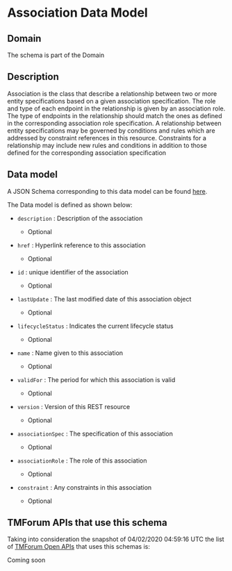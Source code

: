 # Association Data Model

## Domain

The  schema is part of the  Domain

## Description

Association is the class that describe a relationship between two or more entity specifications based on a given association specification. The role and type of each endpoint in the relationship is given by an association role. The type of endpoints in the relationship should match the ones as defined in the corresponding association role specification. A relationship between entity specifications may be governed by conditions and rules which are addressed by constraint references in this resource. Constraints for a relationship may include new rules and conditions in addition to those defined for the corresponding association specification

## Data model

A JSON Schema corresponding to this data model can be found
[here](https://github.com/tmforum-rand/schemas/blob/candidates/Common/Association.schema.json).

The Data model is defined as shown below:

- `description` : Description of the association

  - Optional


- `href` : Hyperlink reference to this association

  - Optional


- `id` : unique identifier of the association

  - Optional


- `lastUpdate` : The last modified date of this association object

  - Optional


- `lifecycleStatus` : Indicates the current lifecycle status

  - Optional


- `name` : Name given to this association

  - Optional


- `validFor` : The period for which this association is valid

  - Optional


- `version` : Version of this REST resource

  - Optional


- `associationSpec` : The specification of this association

  - Optional


- `associationRole` : The role of this association

  - Optional


- `constraint` : Any constraints in this association

  - Optional






## TMForum APIs that use this schema

Taking into consideration the snapshot of 04/02/2020 04:59:16 UTC the list of [TMForum Open APIs](https://www.tmforum.org/open-apis/) that uses this schemas is:

Coming soon